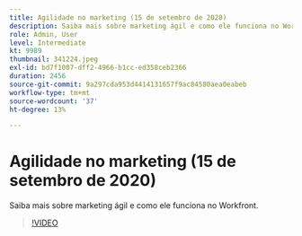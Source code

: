 ```yaml
---
title: Agilidade no marketing (15 de setembro de 2020)
description: Saiba mais sobre marketing ágil e como ele funciona no Workfront. (Entre 60 e 160 caracteres)
role: Admin, User
level: Intermediate
kt: 9989
thumbnail: 341224.jpeg
exl-id: bd7f1007-dff2-4966-b1cc-ed358ceb2366
duration: 2456
source-git-commit: 9a297cda953d4414131657f9ac84580aea0eabeb
workflow-type: tm+mt
source-wordcount: '37'
ht-degree: 13%

---
```


# Agilidade no marketing (15 de setembro de 2020)

Saiba mais sobre marketing ágil e como ele funciona no Workfront.

>[!VIDEO](https://video.tv.adobe.com/v/341224/?quality=12&learn=on)
